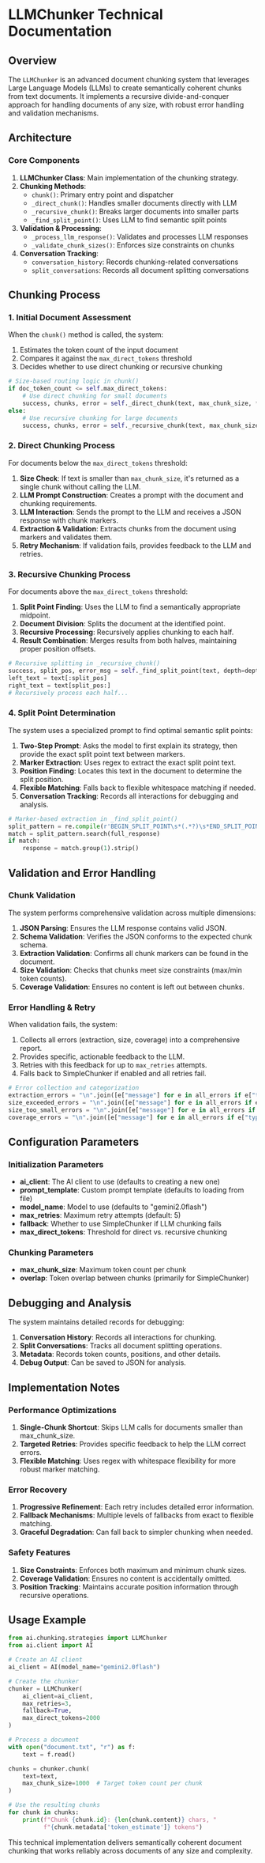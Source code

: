 # LLMChunker Technical Documentation

## Overview

The `LLMChunker` is an advanced document chunking system that leverages Large Language Models (LLMs) to create semantically coherent chunks from text documents. It implements a recursive divide-and-conquer approach for handling documents of any size, with robust error handling and validation mechanisms.

## Architecture

### Core Components

1. **LLMChunker Class**: Main implementation of the chunking strategy.
2. **Chunking Methods**:
   - `chunk()`: Primary entry point and dispatcher
   - `_direct_chunk()`: Handles smaller documents directly with LLM
   - `_recursive_chunk()`: Breaks larger documents into smaller parts
   - `_find_split_point()`: Uses LLM to find semantic split points
3. **Validation & Processing**:
   - `_process_llm_response()`: Validates and processes LLM responses
   - `_validate_chunk_sizes()`: Enforces size constraints on chunks
4. **Conversation Tracking**:
   - `conversation_history`: Records chunking-related conversations
   - `split_conversations`: Records all document splitting conversations

## Chunking Process

### 1. Initial Document Assessment

When the `chunk()` method is called, the system:
1. Estimates the token count of the input document
2. Compares it against the `max_direct_tokens` threshold
3. Decides whether to use direct chunking or recursive chunking

```python
# Size-based routing logic in chunk()
if doc_token_count <= self.max_direct_tokens:
    # Use direct chunking for small documents
    success, chunks, error = self._direct_chunk(text, max_chunk_size, **kwargs)
else:
    # Use recursive chunking for large documents
    success, chunks, error = self._recursive_chunk(text, max_chunk_size, **kwargs)
```

### 2. Direct Chunking Process

For documents below the `max_direct_tokens` threshold:

1. **Size Check**: If text is smaller than `max_chunk_size`, it's returned as a single chunk without calling the LLM.
2. **LLM Prompt Construction**: Creates a prompt with the document and chunking requirements.
3. **LLM Interaction**: Sends the prompt to the LLM and receives a JSON response with chunk markers.
4. **Extraction & Validation**: Extracts chunks from the document using markers and validates them.
5. **Retry Mechanism**: If validation fails, provides feedback to the LLM and retries.

### 3. Recursive Chunking Process

For documents above the `max_direct_tokens` threshold:

1. **Split Point Finding**: Uses the LLM to find a semantically appropriate midpoint.
2. **Document Division**: Splits the document at the identified point.
3. **Recursive Processing**: Recursively applies chunking to each half.
4. **Result Combination**: Merges results from both halves, maintaining proper position offsets.

```python
# Recursive splitting in _recursive_chunk()
success, split_pos, error_msg = self._find_split_point(text, depth=depth, part=part_description)
left_text = text[:split_pos]
right_text = text[split_pos:]
# Recursively process each half...
```

### 4. Split Point Determination

The system uses a specialized prompt to find optimal semantic split points:

1. **Two-Step Prompt**: Asks the model to first explain its strategy, then provide the exact split point text between markers.
2. **Marker Extraction**: Uses regex to extract the exact split point text.
3. **Position Finding**: Locates this text in the document to determine the split position.
4. **Flexible Matching**: Falls back to flexible whitespace matching if needed.
5. **Conversation Tracking**: Records all interactions for debugging and analysis.

```python
# Marker-based extraction in _find_split_point()
split_pattern = re.compile(r'BEGIN_SPLIT_POINT\s*(.*?)\s*END_SPLIT_POINT', re.DOTALL)
match = split_pattern.search(full_response)
if match:
    response = match.group(1).strip()
```

## Validation and Error Handling

### Chunk Validation

The system performs comprehensive validation across multiple dimensions:

1. **JSON Parsing**: Ensures the LLM response contains valid JSON.
2. **Schema Validation**: Verifies the JSON conforms to the expected chunk schema.
3. **Extraction Validation**: Confirms all chunk markers can be found in the document.
4. **Size Validation**: Checks that chunks meet size constraints (max/min token counts).
5. **Coverage Validation**: Ensures no content is left out between chunks.

### Error Handling & Retry

When validation fails, the system:

1. Collects all errors (extraction, size, coverage) into a comprehensive report.
2. Provides specific, actionable feedback to the LLM.
3. Retries with this feedback for up to `max_retries` attempts.
4. Falls back to SimpleChunker if enabled and all retries fail.

```python
# Error collection and categorization
extraction_errors = "\n".join([e["message"] for e in all_errors if e["type"] == "extraction_failed"])
size_exceeded_errors = "\n".join([e["message"] for e in all_errors if e["type"] == "size_exceeded"])
size_too_small_errors = "\n".join([e["message"] for e in all_errors if e["type"] == "size_too_small"])
coverage_errors = "\n".join([e["message"] for e in all_errors if e["type"] == "coverage_incomplete"])
```

## Configuration Parameters

### Initialization Parameters

- **ai_client**: The AI client to use (defaults to creating a new one)
- **prompt_template**: Custom prompt template (defaults to loading from file)
- **model_name**: Model to use (defaults to "gemini2.0flash")
- **max_retries**: Maximum retry attempts (default: 5)
- **fallback**: Whether to use SimpleChunker if LLM chunking fails
- **max_direct_tokens**: Threshold for direct vs. recursive chunking

### Chunking Parameters

- **max_chunk_size**: Maximum token count per chunk
- **overlap**: Token overlap between chunks (primarily for SimpleChunker)

## Debugging and Analysis

The system maintains detailed records for debugging:

1. **Conversation History**: Records all interactions for chunking.
2. **Split Conversations**: Tracks all document splitting operations.
3. **Metadata**: Records token counts, positions, and other details.
4. **Debug Output**: Can be saved to JSON for analysis.

## Implementation Notes

### Performance Optimizations

1. **Single-Chunk Shortcut**: Skips LLM calls for documents smaller than max_chunk_size.
2. **Targeted Retries**: Provides specific feedback to help the LLM correct errors.
3. **Flexible Matching**: Uses regex with whitespace flexibility for more robust marker matching.

### Error Recovery

1. **Progressive Refinement**: Each retry includes detailed error information.
2. **Fallback Mechanisms**: Multiple levels of fallbacks from exact to flexible matching.
3. **Graceful Degradation**: Can fall back to simpler chunking when needed.

### Safety Features

1. **Size Constraints**: Enforces both maximum and minimum chunk sizes.
2. **Coverage Validation**: Ensures no content is accidentally omitted.
3. **Position Tracking**: Maintains accurate position information through recursive operations.

## Usage Example

```python
from ai.chunking.strategies import LLMChunker
from ai.client import AI

# Create an AI client
ai_client = AI(model_name="gemini2.0flash")

# Create the chunker
chunker = LLMChunker(
    ai_client=ai_client,
    max_retries=3,
    fallback=True,
    max_direct_tokens=2000
)

# Process a document
with open("document.txt", "r") as f:
    text = f.read()

chunks = chunker.chunk(
    text=text,
    max_chunk_size=1000  # Target token count per chunk
)

# Use the resulting chunks
for chunk in chunks:
    print(f"Chunk {chunk.id}: {len(chunk.content)} chars, "
          f"{chunk.metadata['token_estimate']} tokens")
```

This technical implementation delivers semantically coherent document chunking that works reliably across documents of any size and complexity. 